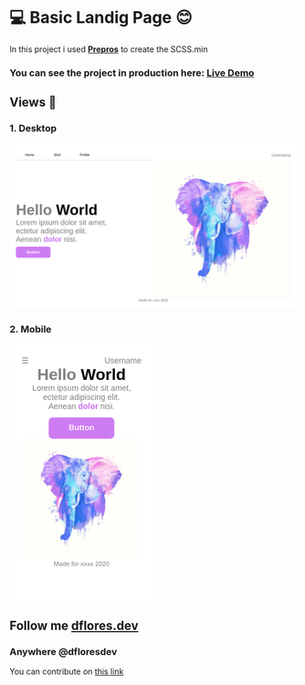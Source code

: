 # :computer: Basic Landig Page :blush:

In this project i used **[Prepros](https://prepros.io/)** to create the SCSS.min

### You can see the project in production here: **[Live Demo](https://dfloresdev.github.io/basic-landing-page/)**

## Views :eyes:

### 1. Desktop

![](./.readme-statics/landing-desktop.png)

### 2. Mobile

![](./.readme-statics/landing-mobile.png)

## Follow me [dflores.dev](https://dflores.dev/)

### Anywhere @dfloresdev

You can contribute on [this link](https://github.com/dfloresdev/basic-landing-page)
